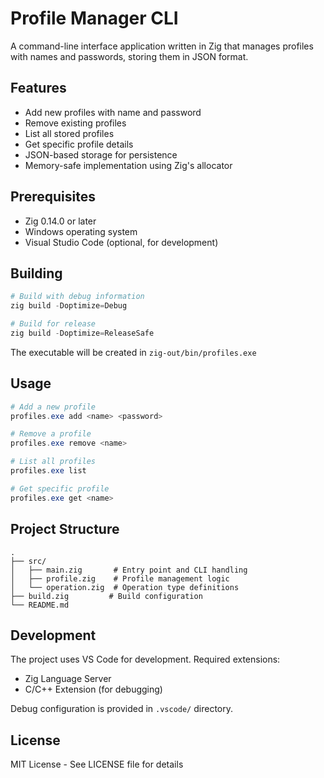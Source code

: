 # Profile Manager CLI

A command-line interface application written in Zig that manages profiles with names and passwords, storing them in JSON format.

## Features

- Add new profiles with name and password
- Remove existing profiles
- List all stored profiles
- Get specific profile details
- JSON-based storage for persistence
- Memory-safe implementation using Zig's allocator

## Prerequisites

- Zig 0.14.0 or later
- Windows operating system
- Visual Studio Code (optional, for development)

## Building

```powershell
# Build with debug information
zig build -Doptimize=Debug

# Build for release
zig build -Doptimize=ReleaseSafe
```

The executable will be created in `zig-out/bin/profiles.exe`

## Usage

```powershell
# Add a new profile
profiles.exe add <name> <password>

# Remove a profile
profiles.exe remove <name>

# List all profiles
profiles.exe list

# Get specific profile
profiles.exe get <name>
```

## Project Structure

```
.
├── src/
│   ├── main.zig       # Entry point and CLI handling
│   ├── profile.zig    # Profile management logic
│   └── operation.zig  # Operation type definitions
├── build.zig         # Build configuration
└── README.md
```

## Development

The project uses VS Code for development. Required extensions:
- Zig Language Server
- C/C++ Extension (for debugging)

Debug configuration is provided in `.vscode/` directory.

## License

MIT License - See LICENSE file for details
